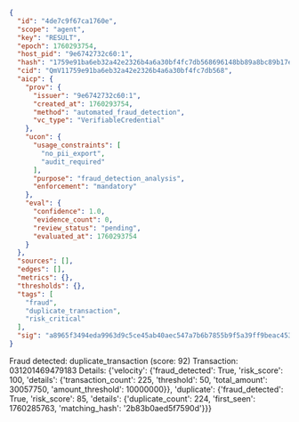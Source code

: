 ```json
{
  "id": "4de7c9f67ca1760e",
  "scope": "agent",
  "key": "RESULT",
  "epoch": 1760293754,
  "host_pid": "9e6742732c60:1",
  "hash": "1759e91ba6eb32a42e2326b4a6a30bf4fc7db568696148bb89a8bc89b17ec760",
  "cid": "QmV11759e91ba6eb32a42e2326b4a6a30bf4fc7db568",
  "aicp": {
    "prov": {
      "issuer": "9e6742732c60:1",
      "created_at": 1760293754,
      "method": "automated_fraud_detection",
      "vc_type": "VerifiableCredential"
    },
    "ucon": {
      "usage_constraints": [
        "no_pii_export",
        "audit_required"
      ],
      "purpose": "fraud_detection_analysis",
      "enforcement": "mandatory"
    },
    "eval": {
      "confidence": 1.0,
      "evidence_count": 0,
      "review_status": "pending",
      "evaluated_at": 1760293754
    }
  },
  "sources": [],
  "edges": [],
  "metrics": {},
  "thresholds": {},
  "tags": [
    "fraud",
    "duplicate_transaction",
    "risk_critical"
  ],
  "sig": "a8965f3494eda9963d9c5ce45ab40aec547a7b6b7855b9f5a39ff9beac453138"
}
```

Fraud detected: duplicate_transaction (score: 92)
Transaction: 031201469479183
Details: {'velocity': {'fraud_detected': True, 'risk_score': 100, 'details': {'transaction_count': 225, 'threshold': 50, 'total_amount': 30057750, 'amount_threshold': 10000000}}, 'duplicate': {'fraud_detected': True, 'risk_score': 85, 'details': {'duplicate_count': 224, 'first_seen': 1760285763, 'matching_hash': '2b83b0aed5f7590d'}}}